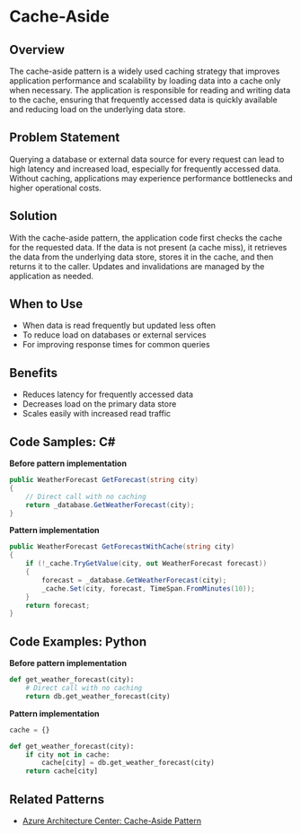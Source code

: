 # Cache-Aside

## Overview
The cache-aside pattern is a widely used caching strategy that improves application performance and scalability by loading data into a cache only when necessary. The application is responsible for reading and writing data to the cache, ensuring that frequently accessed data is quickly available and reducing load on the underlying data store.

## Problem Statement
Querying a database or external data source for every request can lead to high latency and increased load, especially for frequently accessed data. Without caching, applications may experience performance bottlenecks and higher operational costs.

## Solution
With the cache-aside pattern, the application code first checks the cache for the requested data. If the data is not present (a cache miss), it retrieves the data from the underlying data store, stores it in the cache, and then returns it to the caller. Updates and invalidations are managed by the application as needed.

## When to Use
- When data is read frequently but updated less often
- To reduce load on databases or external services
- For improving response times for common queries

## Benefits
- Reduces latency for frequently accessed data
- Decreases load on the primary data store
- Scales easily with increased read traffic

## Code Samples: C#

**Before pattern implementation**
```csharp
public WeatherForecast GetForecast(string city)
{
    // Direct call with no caching
    return _database.GetWeatherForecast(city);
}
```

**Pattern implementation**
```csharp
public WeatherForecast GetForecastWithCache(string city)
{
    if (!_cache.TryGetValue(city, out WeatherForecast forecast))
    {
        forecast = _database.GetWeatherForecast(city);
        _cache.Set(city, forecast, TimeSpan.FromMinutes(10));
    }
    return forecast;
}
```

## Code Examples: Python

**Before pattern implementation**
```python
def get_weather_forecast(city):
    # Direct call with no caching
    return db.get_weather_forecast(city)
```

**Pattern implementation**
```python
cache = {}

def get_weather_forecast(city):
    if city not in cache:
        cache[city] = db.get_weather_forecast(city)
    return cache[city]
```

## Related Patterns
- [Azure Architecture Center: Cache-Aside Pattern](https://learn.microsoft.com/azure/architecture/patterns/cache-aside)


